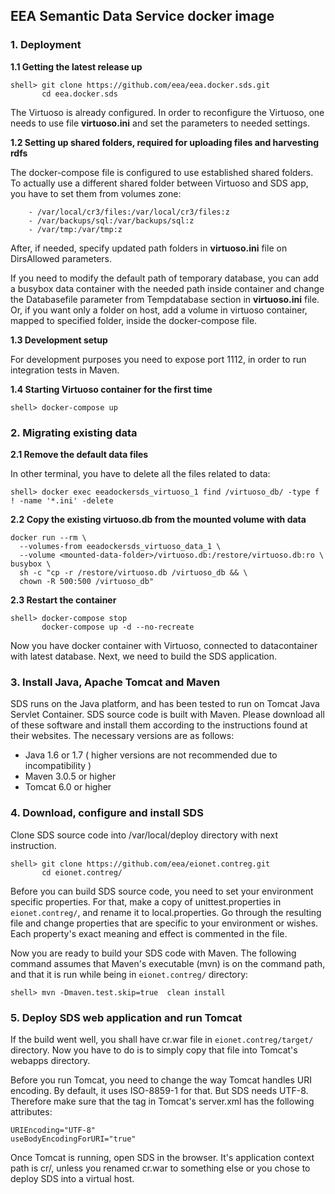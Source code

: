 ## EEA Semantic Data Service docker image

### 1. Deployment
__1.1 Getting the latest release up__

```
shell> git clone https://github.com/eea/eea.docker.sds.git
       cd eea.docker.sds
```
The Virtuoso is already configured. In order to reconfigure the Virtuoso, one needs to use file  __virtuoso.ini__ and set the parameters to needed settings.

__1.2 Setting up shared folders, required for uploading files and harvesting rdfs__

The docker-compose file is configured to use established shared folders. To actually use a different shared folder between Virtuoso and SDS app, you have to set them from volumes zone:
```
    - /var/local/cr3/files:/var/local/cr3/files:z
    - /var/backups/sql:/var/backups/sql:z
    - /var/tmp:/var/tmp:z
```
After, if needed, specify updated path folders in __virtuoso.ini__ file on DirsAllowed parameters.

If you need to modify the default path of temporary database, you can add a busybox data container with the needed path inside container and change the Databasefile parameter from Tempdatabase section in __virtuoso.ini__ file.
Or, if you want only a folder on host, add a volume in virtuoso container, mapped to specified folder, inside the docker-compose file.

__1.3 Development setup__

For development purposes you need to expose port 1112, in order to run integration tests in Maven.

__1.4 Starting Virtuoso container for the first time__
```
shell> docker-compose up
```

### 2. Migrating existing data
__2.1 Remove the default data files__

In other terminal, you have to delete all the files related to data:
```
shell> docker exec eeadockersds_virtuoso_1 find /virtuoso_db/ -type f ! -name '*.ini' -delete
```
__2.2 Copy the existing virtuoso.db from the mounted volume with data__
```
docker run --rm \
  --volumes-from eeadockersds_virtuoso_data_1 \
  --volume <mounted-data-folder>/virtuoso.db:/restore/virtuoso.db:ro \
busybox \
  sh -c "cp -r /restore/virtuoso.db /virtuoso_db && \
  chown -R 500:500 /virtuoso_db"
```
__2.3 Restart the container__
```
shell> docker-compose stop
       docker-compose up -d --no-recreate
```
Now you have docker container with Virtuoso, connected to datacontainer with latest database.
Next, we need to build the SDS application.

### 3. Install Java, Apache Tomcat and Maven
SDS runs on the Java platform, and has been tested to run on Tomcat Java Servlet Container. SDS source code is built with Maven.
Please download all of these software and install them according to the instructions found at their websites.
The necessary versions are as follows:
* Java 1.6 or 1.7 ( higher versions are not recommended due to incompatibility ) 
* Maven 3.0.5 or higher
* Tomcat 6.0 or higher

### 4. Download, configure and install SDS

Clone SDS source code into /var/local/deploy directory with next instruction.
```
shell> git clone https://github.com/eea/eionet.contreg.git
       cd eionet.contreg/
```
Before you can build SDS source code, you need to set your environment specific properties. For that, make a copy of unittest.properties in ```eionet.contreg/```, and rename it to local.properties. Go through the resulting file and change properties that are specific to your environment or wishes. Each property's exact meaning and effect is commented in the file.

Now you are ready to build your SDS code with Maven. The following command assumes that Maven's executable (mvn) is on the command path, and that it is run while being in ```eionet.contreg/``` directory:
```
shell> mvn -Dmaven.test.skip=true  clean install
```

### 5. Deploy SDS web application and run Tomcat

If the build went well, you shall have cr.war file in ```eionet.contreg/target/``` directory. Now you have to do is to simply copy that file into Tomcat's webapps directory.

Before you run Tomcat, you need to change the way Tomcat handles URI encoding. By default, it uses ISO-8859-1 for that. But SDS needs UTF-8. Therefore make sure that the tag in Tomcat's server.xml has the following attributes:

```
URIEncoding="UTF-8"
useBodyEncodingForURI="true"
```

Once Tomcat is running, open SDS in the browser. It's application context path is cr/, unless you renamed cr.war to something else or you chose to deploy SDS into a virtual host.
